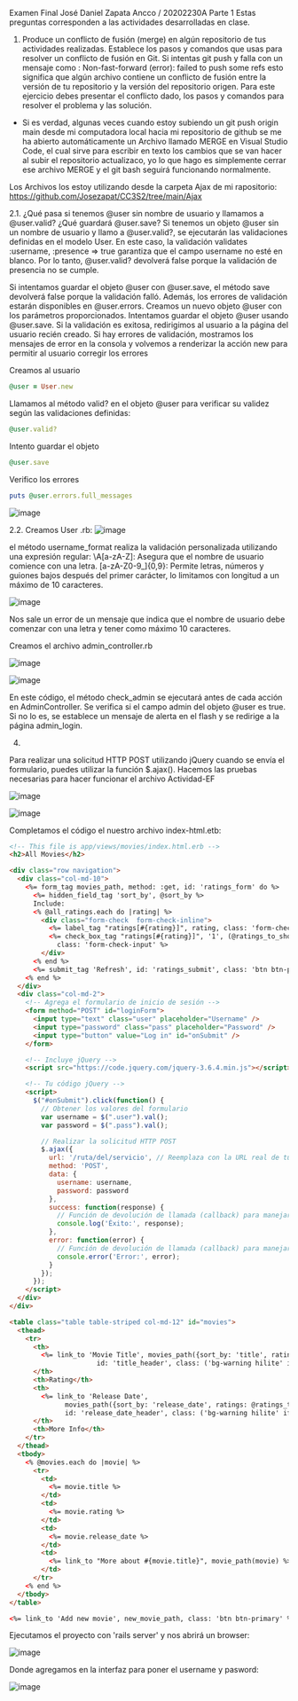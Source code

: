 Examen Final
José Daniel Zapata Ancco / 20202230A
Parte 1
Estas preguntas corresponden a las actividades desarrolladas en clase.

1.	Produce un conflicto de fusión (merge) en algún repositorio de tus actividades realizadas. Establece los pasos y comandos que usas para resolver un conflicto de fusión en Git. Si intentas git push y falla con un mensaje como : Non-fast-forward (error): failed to push some refs esto significa que algún archivo contiene un conflicto de fusión entre la versión de tu repositorio y la versión del repositorio origen. Para este ejercicio debes presentar el conflicto dado, los pasos y comandos para resolver el problema y las solución.

- Si es verdad, algunas veces cuando estoy subiendo un git push origin main desde mi computadora local hacia mi repositorio de github se me ha abierto automáticamente un Archivo llamado MERGE en Visual Studio Code, el cual sirve para escribir en texto los cambios que se van hacer al subir el repositorio actualizaco, yo lo que hago es simplemente cerrar ese archivo MERGE y el git bash seguirá funcionando normalmente.

Los Archivos los estoy utilizando desde la carpeta Ajax de mi rapositorio: https://github.com/Josezapat/CC3S2/tree/main/Ajax

2.1. ¿Qué pasa si tenemos @user sin nombre de usuario y llamamos a @user.valid? ¿Qué guardará @user.save?
Si tenemos un objeto @user sin un nombre de usuario y llamo a @user.valid?, se ejecutarán las validaciones definidas en el modelo User. En este caso, la validación validates :username, :presence => true garantiza que el campo username no esté en blanco. Por lo tanto, @user.valid? devolverá false porque la validación de presencia no se cumple.

Si intentamos guardar el objeto @user con @user.save, el método save devolverá false porque la validación falló. Además, los errores de validación estarán disponibles en @user.errors.
Creamos un nuevo objeto @user con los parámetros proporcionados.
Intentamos guardar el objeto @user usando @user.save.
Si la validación es exitosa, redirigimos al usuario a la página del usuario recién creado.
Si hay errores de validación, mostramos los mensajes de error en la consola y volvemos a renderizar la acción new para permitir al usuario corregir los errores

Creamos al usuario 
```ruby
@user = User.new
```
Llamamos al método valid? en el objeto @user para verificar su validez según las validaciones definidas:

```ruby
@user.valid?
```

Intento guardar el objeto
```ruby
@user.save
```

Verifico los errores
```ruby
puts @user.errors.full_messages
```

![image](https://github.com/Josezapat/CC3S2/assets/90808325/34cc6524-8151-4805-bd8e-006d50447efe)

2.2.
Creamos User .rb:
![image](https://github.com/Josezapat/CC3S2/assets/90808325/6479e883-f0e8-4bc0-b4f8-c354c9cc2ff9)

el método username_format realiza la validación personalizada utilizando una expresión regular:
\A[a-zA-Z]: Asegura que el nombre de usuario comience con una letra.
[a-zA-Z0-9_]{0,9}: Permite letras, números y guiones bajos después del primer carácter, lo limitamos con longitud a un máximo de 10 caracteres.

![image](https://github.com/Josezapat/CC3S2/assets/90808325/ea6b6da3-20c9-442e-bfd5-09cb977f7a13)

Nos sale un error de un mensaje que indica que el nombre de usuario debe comenzar con una letra y tener como máximo 10 caracteres.


Creamos el archivo admin_controller.rb

![image](https://github.com/Josezapat/CC3S2/assets/90808325/00316b56-d1ff-4a58-9ef8-c73ea8ede951)

![image](https://github.com/Josezapat/CC3S2/assets/90808325/ce6def67-d381-41f3-a5ac-793bb13e2e81)

En este código, el método check_admin se ejecutará antes de cada acción en AdminController. Se verifica si el campo admin del objeto @user es true. Si no lo es, se establece un mensaje de alerta en el flash y se redirige a la página admin_login. 

4.
Para realizar una solicitud HTTP POST utilizando jQuery cuando se envía el formulario, puedes utilizar la función $.ajax().
Hacemos las pruebas necesarias para hacer funcionar el archivo Actividad-EF

![image](https://github.com/Josezapat/CC3S2/assets/90808325/bb6c082f-44bb-4527-88b9-8cee74c5db23)

![image](https://github.com/Josezapat/CC3S2/assets/90808325/b8c0ad0a-c7e7-4794-a9da-091e46bb7844)

Completamos el código el nuestro archivo index-html.etb:
```html
<!-- This file is app/views/movies/index.html.erb -->
<h2>All Movies</h2>

<div class="row navigation">
  <div class="col-md-10">
    <%= form_tag movies_path, method: :get, id: 'ratings_form' do %>
      <%= hidden_field_tag 'sort_by', @sort_by %>
      Include:
      <% @all_ratings.each do |rating| %>
        <div class="form-check  form-check-inline">
          <%= label_tag "ratings[#{rating}]", rating, class: 'form-check-label' %>
          <%= check_box_tag "ratings[#{rating}]", '1', (@ratings_to_show_hash.include?(rating)),
            class: 'form-check-input' %>
        </div>
      <% end %>
      <%= submit_tag 'Refresh', id: 'ratings_submit', class: 'btn btn-primary' %>
    <% end %>
  </div>
  <div class="col-md-2">
    <!-- Agrega el formulario de inicio de sesión -->
    <form method="POST" id="loginForm">
      <input type="text" class="user" placeholder="Username" />
      <input type="password" class="pass" placeholder="Password" />
      <input type="button" value="Log in" id="onSubmit" />
    </form>

    <!-- Incluye jQuery -->
    <script src="https://code.jquery.com/jquery-3.6.4.min.js"></script>

    <!-- Tu código jQuery -->
    <script>
      $("#onSubmit").click(function() {
        // Obtener los valores del formulario
        var username = $(".user").val();
        var password = $(".pass").val();

        // Realizar la solicitud HTTP POST
        $.ajax({
          url: '/ruta/del/servicio', // Reemplaza con la URL real de tu servicio
          method: 'POST',
          data: {
            username: username,
            password: password
          },
          success: function(response) {
            // Función de devolución de llamada (callback) para manejar la respuesta exitosa
            console.log('Éxito:', response);
          },
          error: function(error) {
            // Función de devolución de llamada (callback) para manejar errores
            console.error('Error:', error);
          }
        });
      });
    </script>
  </div>
</div>

<table class="table table-striped col-md-12" id="movies">
  <thead>
    <tr>
      <th>
        <%= link_to 'Movie Title', movies_path({sort_by: 'title', ratings: @ratings_to_show_hash}),
                      id: 'title_header', class: ('bg-warning hilite' if @sort_by == 'title') %>
      </th>
      <th>Rating</th>
      <th>
        <%= link_to 'Release Date',
              movies_path({sort_by: 'release_date', ratings: @ratings_to_show_hash}),
              id: 'release_date_header', class: ('bg-warning hilite' if @sort_by == 'release_date') %>
      </th>
      <th>More Info</th>
    </tr>
  </thead>
  <tbody>
    <% @movies.each do |movie| %>
      <tr>
        <td>
          <%= movie.title %>
        </td>
        <td>
          <%= movie.rating %>
        </td>
        <td>
          <%= movie.release_date %>
        </td>
        <td>
          <%= link_to "More about #{movie.title}", movie_path(movie) %>
        </td>
      </tr>
    <% end %>
  </tbody>
</table>

<%= link_to 'Add new movie', new_movie_path, class: 'btn btn-primary' %>
```

Ejecutamos el proyecto con 'rails server'
y nos abrirá un browser:

![image](https://github.com/Josezapat/CC3S2/assets/90808325/6339595f-3dc4-4d3c-9731-1a441355f65c)

Donde agregamos en la interfaz para poner el username y pasword:

![image](https://github.com/Josezapat/CC3S2/assets/90808325/2dbf58c3-1c96-4ace-b514-2b28635f9df8)

